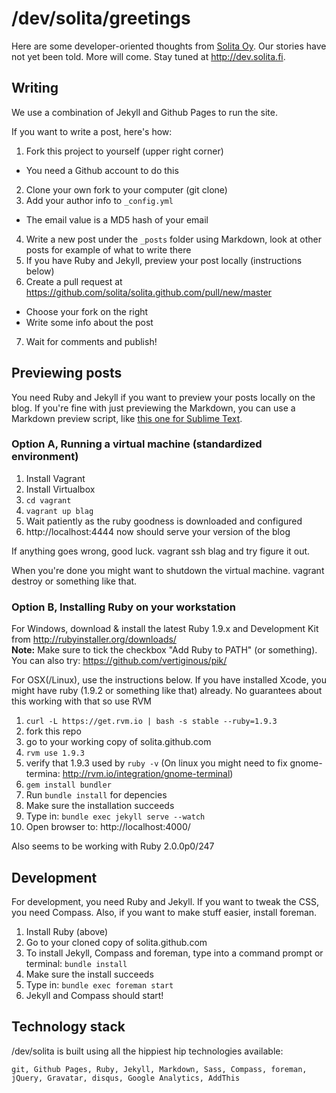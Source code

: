 # /dev/solita/greetings

Here are some developer-oriented thoughts from [Solita Oy](http://www.solita.fi/). Our stories have not yet been told. More will come. Stay tuned at <http://dev.solita.fi>.

## Writing

We use a combination of Jekyll and Github Pages to run the site.

If you want to write a post, here's how:

1. Fork this project to yourself (upper right corner)
  - You need a Github account to do this
2. Clone your own fork to your computer (git clone)
3. Add your author info to `_config.yml`
  - The email value is a MD5 hash of your email
4. Write a new post under the `_posts` folder using Markdown, look at other posts for example of what to write there
5. If you have Ruby and Jekyll, preview your post locally (instructions below)
6. Create a pull request at https://github.com/solita/solita.github.com/pull/new/master
  - Choose your fork on the right
  - Write some info about the post
7. Wait for comments and publish!


## Previewing posts

You need Ruby and Jekyll if you want to preview your posts locally on the blog. If you're fine with just previewing the Markdown, you can use a Markdown preview script, like [this one for Sublime Text](https://github.com/revolunet/sublimetext-markdown-preview).


### Option A, Running a virtual machine (standardized environment)

1. Install Vagrant
2. Install Virtualbox
3. `cd vagrant`
4. `vagrant up blag`
5. Wait patiently as the ruby goodness is downloaded and configured
6. http://localhost:4444 now should serve your version of the blog

If anything goes wrong, good luck. vagrant ssh blag and try figure it out.

When you're done you might want to shutdown the virtual machine. vagrant destroy or something like that.


### Option B, Installing Ruby on your workstation

For Windows, download & install the latest Ruby 1.9.x and Development Kit from http://rubyinstaller.org/downloads/  
**Note:** Make sure to tick the checkbox "Add Ruby to PATH" (or something). You can also try: https://github.com/vertiginous/pik/

For OSX(/Linux), use the instructions below. If you have installed Xcode, you might have ruby (1.9.2 or something like that) already. No guarantees about this working with that so use RVM

1. `curl -L https://get.rvm.io | bash -s stable --ruby=1.9.3`
2. fork this repo
3. go to your working copy of solita.github.com
4. `rvm use 1.9.3`
5. verify that 1.9.3 used by `ruby -v`
(On linux you might need to fix gnome-termina: http://rvm.io/integration/gnome-terminal)
6. `gem install bundler`
7. Run `bundle install` for depencies
8. Make sure the installation succeeds
9. Type in: `bundle exec jekyll serve --watch`
10. Open browser to: http://localhost:4000/

Also seems to be working with Ruby 2.0.0p0/247

## Development

For development, you need Ruby and Jekyll. If you want to tweak the CSS, you need Compass. Also, if you want to make stuff easier, install foreman.

1. Install Ruby (above)
2. Go to your cloned copy of solita.github.com
3. To install Jekyll, Compass and foreman, type into a command prompt or terminal: `bundle install`
4. Make sure the install succeeds
5. Type in: `bundle exec foreman start`
6. Jekyll and Compass should start!

## Technology stack

/dev/solita is built using all the hippiest hip technologies available:

    git, Github Pages, Ruby, Jekyll, Markdown, Sass, Compass, foreman, jQuery, Gravatar, disqus, Google Analytics, AddThis
